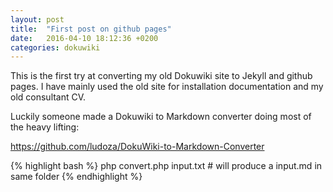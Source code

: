 ```yaml
---
layout: post
title:  "First post on github pages"
date:   2016-04-10 18:12:36 +0200
categories: dokuwiki
---
```


This is the first try at converting my old Dokuwiki site to Jekyll and github
pages. I have mainly used the old site for installation documentation and my old
consultant CV.

Luckily someone made a Dokuwiki to Markdown converter doing most of the heavy
lifting:

https://github.com/ludoza/DokuWiki-to-Markdown-Converter

{% highlight bash %}
php convert.php input.txt # will produce a input.md in same folder
{% endhighlight %}
